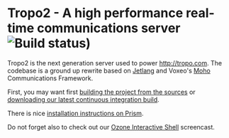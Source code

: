 # Tropo2 - A high performance real-time communications server ![Build status](http://hudson.voxeolabs.com/hudson/job/Tropo%202/lastSuccessfulBuild/buildStatus))

Tropo2 is the next generation server used to power http://tropo.com. The codebase is a ground up rewrite based on [Jetlang](http://code.google.com/p/jetlang/) and Voxeo's [Moho](http://labs.voxeo.com/moho) Communications Framework.

First, you may want first [building the project from the sources](https://github.com/tropo/tropo2/wiki/Building-Tropo2-From-Source) or [downloading our latest continuous integration build](https://github.com/tropo/tropo2/wiki/Downloading-the-latest-automated-build). 

There is nice [installation instructions on Prism](https://github.com/tropo/tropo2/wiki/Installation-with-Prism). 

Do not forget also to check out our [Ozone Interactive Shell](https://github.com/tropo/tropo2/wiki/Using-the-Ozone-Interactive-Shell) screencast.

